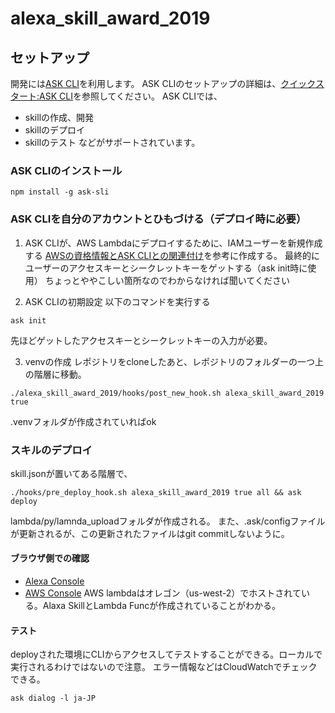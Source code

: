 # alexa_skill_award_2019
## セットアップ
開発には[ASK CLI](https://developer.amazon.com/ja/docs/smapi/ask-cli-command-reference.html)を利用します。
ASK CLIのセットアップの詳細は、[クイックスタート:ASK CLI](https://developer.amazon.com/ja/docs/smapi/quick-start-alexa-skills-kit-command-line-interface.html)を参照してください。
ASK CLIでは、
- skillの作成、開発
- skillのデプロイ
- skillのテスト
などがサポートされています。

### ASK CLIのインストール
```
npm install -g ask-sli
```
### ASK CLIを自分のアカウントとひもづける（デプロイ時に必要）
1. ASK CLIが、AWS Lambdaにデプロイするために、IAMユーザーを新規作成する
[AWSの資格情報とASK CLIとの関連付け](https://developer.amazon.com/ja/docs/smapi/set-up-credentials-for-an-amazon-web-services-account.html)を参考に作成する。
最終的にユーザーのアクセスキーとシークレットキーをゲットする（ask init時に使用）
ちょっとややこしい箇所なのでわからなければ聞いてください

2. ASK CLIの初期設定
以下のコマンドを実行する
```
ask init
```
先ほどゲットしたアクセスキーとシークレットキーの入力が必要。

3. venvの作成
レポジトリをcloneしたあと、レポジトリのフォルダーの一つ上の階層に移動。
```
./alexa_skill_award_2019/hooks/post_new_hook.sh alexa_skill_award_2019 true
```
.venvフォルダが作成されていればok

### スキルのデプロイ
skill.jsonが置いてある階層で、
```
./hooks/pre_deploy_hook.sh alexa_skill_award_2019 true all && ask deploy 
```
lambda/py/lamnda_uploadフォルダが作成される。
また、.ask/configファイルが更新されるが、この更新されたファイルはgit commitしないように。

#### ブラウザ側での確認
- [Alexa Console](https://developer.amazon.com/alexa/console/ask)
- [AWS Console](https://us-west-2.console.aws.amazon.com/console/home)
AWS lambdaはオレゴン（us-west-2）でホストされている。Alaxa SkillとLambda Funcが作成されていることがわかる。

#### テスト
deployされた環境にCLIからアクセスしてテストすることができる。ローカルで実行されるわけではないので注意。
エラー情報などはCloudWatchでチェックできる。
```
ask dialog -l ja-JP
```